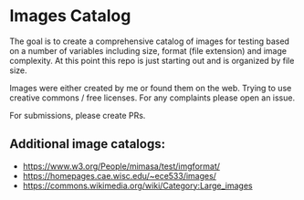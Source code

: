 # Images Catalog

The goal is to create a comprehensive catalog of images for testing based on a number of variables including size, format (file extension) and image complexity. At this point this repo is just starting out and is organized by file size.

Images were either created by me or found them on the web. Trying to use creative commons / free licenses. For any complaints please open an issue.

For submissions, please create PRs.

## Additional image catalogs:
  - https://www.w3.org/People/mimasa/test/imgformat/
  - https://homepages.cae.wisc.edu/~ece533/images/
  - https://commons.wikimedia.org/wiki/Category:Large_images
